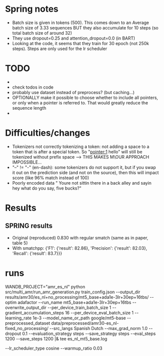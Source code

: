 # Spring notes
- Batch size is given in tokens (500). This comes down to an Average batch size of 3.33 sequences BUT they also accumulate for 10 steps (so total batch size of around 32)
- They use dropout=0.25 and attention_dropout=0.0 (in BART)
- Looking at the code, it seems that they train for 30 epoch (not 250k steps). Steps are only used for the lr scheduler

# TODO
- 
- check todos in code
- probably use dataset instead of preprocess? (but caching...)
- OPTIONALLY make it possible to choose whether to include all pointers, or only when a pointer is referred to. That would greatly reduce the sequence length
- 

# Difficulties/changes
- Tokenizers not correctly tokenizing a token: not adding a space to a token that is after a special token. So "<pointer:1> hello" will still be tokenized without prefix space --> THIS MAKES M\OUR APPROACH IMPOSSIBLE...
- "–" != "-" (en-dash): some tokenizers do not support it, but if you swap it out on the prediction side (and not on the source), then this will impact score (like 96% match instead of 100)
- Poorly encoded data " You re not sittin  there in a back alley and sayin  hey what do you say, five bucks?"

# Results
## SPRING results
- Original (reproduced) 0.830 with regular smatch (same as in paper, table 5)
- With smatchpp: {'F1': {'result': 82.86}, 'Precision': {'result': 82.03}, 'Recall': {'result': 83.7}}}


# runs
WANDB_PROJECT="amr_es_nl" python src/multi_amr/run_amr_generation.py train_config.json --output_dir results/amr30/es_nl+no_processing/mt5_base+ada1e-3lr+30ep+16tbs/ --optim adafactor --run_name mt5_base+ada1e-3lr+30ep+16tbs --overwrite_output_dir --per_device_train_batch_size 1 --gradient_accumulation_steps 16 --per_device_eval_batch_size 1 --learning_rate 1e-3 --model_name_or_path google/mt5-base --preprocessed_dataset data/preprocessed/amr30-es_nl-fixed_no_processing/ --src_langs Spanish Dutch --max_grad_norm 1.0 --dropout 0.1 --evaluation_strategy steps --save_strategy steps --eval_steps 1200 --save_steps 1200 |& tee es_nl_mt5_base.log

--lr_scheduler_type cosine --warmup_ratio 0.03